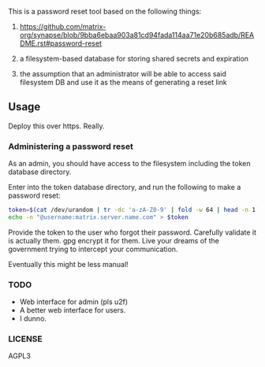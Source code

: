This is a password reset tool based on the following things:

1) https://github.com/matrix-org/synapse/blob/9bba6ebaa903a81cd94fada114aa71e20b685adb/README.rst#password-reset

2) a filesystem-based database for storing shared secrets and expiration

3) the assumption that an administrator will be able to access said filesystem DB and use it as the means of generating a reset link

## Usage

Deploy this over https. Really.

### Administering a password reset

As an admin, you should have access to the filesystem including the token database directory.

Enter into the token database directory, and run the following to make a password reset:

```bash
token=$(cat /dev/urandom | tr -dc 'a-zA-Z0-9' | fold -w 64 | head -n 1)
echo -n "@username:matrix.server.name.com" > $token
```

Provide the token to the user who forgot their password. Carefully validate it is actually them. gpg encrypt it for them. Live your dreams of the government trying to intercept your communication.

Eventually this might be less manual!

### TODO

* Web interface for admin (pls u2f)
* A better web interface for users.
* I dunno.

### LICENSE

AGPL3
